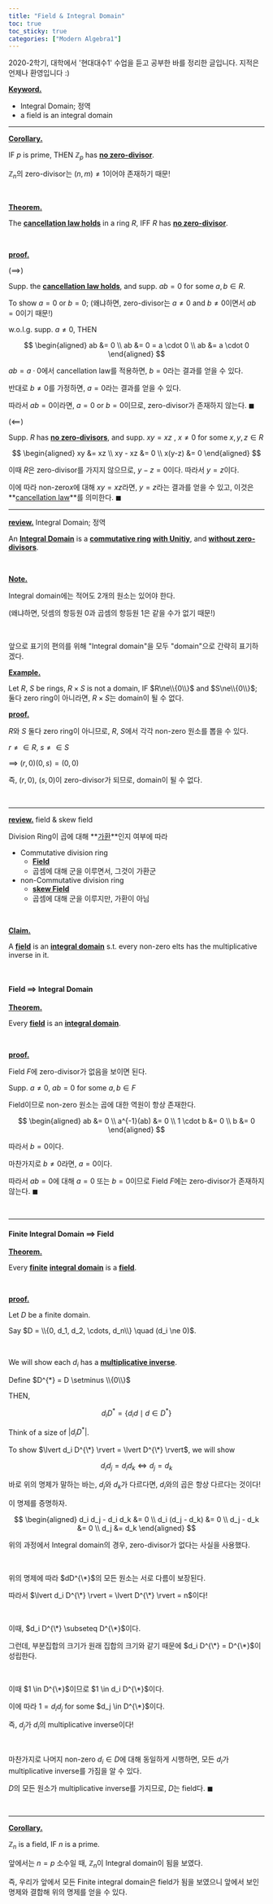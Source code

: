 ```yaml
---
title: "Field & Integral Domain"
toc: true
toc_sticky: true
categories: ["Modern Algebra1"]
---
```



2020-2학기, 대학에서 '현대대수1' 수업을 듣고 공부한 바를 정리한 글입니다. 지적은 언제나 환영입니다 :)

**<u>Keyword.</u>**<br>
- Integral Domain; 정역
- a field is an integral domain

<hr>

**<u>Corollary.</u>**<br>

<div class="statement" markdown="1">

IF $p$ is prime, THEN $\mathbb{Z}_p$ has **<u>no zero-divisor</u>**.

</div>

$\mathbb{Z}_n$의 zero-divisor는 $(n, m) \ne 1$이어야 존재하기 때문!

<br>

**<u>Theorem.</u>**<br>

<div class="statement" markdown="1">

The **<u>cancellation law holds</u>** in a ring $R$, IFF $R$ has **<u>no zero-divisor</u>**.

</div>

<br>

**<u>proof.</u>**<br>

<div class="math-statement" markdown="1">

($\implies$)

Supp. the **<u>cancellation law holds</u>**, and supp. $ab=0$ for some $a, b \in R$.

To show $a=0$ or $b=0$; (왜냐하면, zero-divisor는 $a\ne0$ and $b\ne0$이면서 $ab=0$이기 때문!)

w.o.l.g. supp. $a\ne0$, THEN

$$
\begin{aligned}
  ab &= 0 \\
  ab &= 0 = a \cdot 0 \\
  ab &= a \cdot 0
\end{aligned}
$$

$ab = a \cdot 0$에서 cancellation law를 적용하면, $b=0$라는 결과를 얻을 수 있다.

반대로 $b\ne0$를 가정하면, $a=0$라는 결과를 얻을 수 있다.

따라서 $ab=0$이라면, $a=0$ or $b=0$이므로, zero-divisor가 존재하지 않는다. $\blacksquare$

</div>

<div class="math-statement" markdown="1">

($\impliedby$)

Supp. $R$ has **<u>no zero-divisors</u>**, and supp. $xy=xz$
, $x\ne0$ for some $x, y, z \in R$

$$
\begin{aligned}
  xy &= xz \\
  xy - xz &= 0 \\
  x(y-z) &= 0
\end{aligned}
$$

이때 $R$은 zero-divisor를 가지지 않으므로, $y-z=0$이다. 따라서 $y=z$이다.

이에 따라 non-zero$x$에 대해 $xy=xz$라면, $y=z$라는 결과를 얻을 수 있고, 이것은 **<u>cancellation law</u>**를 의미한다. $\blacksquare$

</div>

<hr>

**<u>review.</u>** Integral Domain; 정역<br>

<div class="statement" markdown="1">

An **<u>Integral Domain</u>** is a **<u>commutative ring</u>** **<u>with Unitiy</u>**, and **<u>without zero-divisors</u>**.

</div>

<br>

**<u>Note.</u>**<br>

Integral domain에는 적어도 2개의 원소는 있어야 한다.

(왜냐하면, 덧셈의 항등원 $0$과 곱셈의 항등원 $1$은 같을 수가 없기 때문!)

<br>

앞으로 표기의 편의를 위해 "Integral domain"을 모두 "domain"으로 간략히 표기하겠다.

**<u>Example.</u>**<br>

Let $R$, $S$ be rings, $R \times S$ is not a domain, IF $R\ne\\{0\\}$ and $S\ne\\{0\\}$; 둘다 zero ring이 아니라면, $R\times S$는 domain이 될 수 없다.

**<u>proof.</u>**<br>

<div class="math-statement" markdown="1">

$R$와 $S$ 둘다 zero ring이 아니므로, $R$, $S$에서 각각 non-zero 원소를 뽑을 수 있다.

$r\ne\in R$, $s\ne\in S$

$\implies$ $(r, 0)(0, s) = (0, 0)$

즉, $(r, 0)$, $(s, 0)$이 zero-divisor가 되므로, domain이 될 수 없다.

</div>

<br>
<hr>

**<u>review.</u>** field & skew field<br>

<div class="statement" markdown="1">

Division Ring이 곱에 대해 **<u>가환</u>**인지 여부에 따라

- Commutative division ring
  - **<u>Field</u>**
  - 곱셈에 대해 군을 이루면서, 그것이 가환군
- non-Commutative division ring
  - **<u>skew Field</u>**
  - 곱셈에 대해 군을 이루지만, 가환이 아님

</div>

<br>

**<u>Claim.</u>**<br>

<div class="statement" markdown="1">

A **<u>field</u>** is an **<u>integral domain</u>** s.t. every non-zero elts has the multiplicative inverse in it.

</div>

<br>

#### Field $\implies$ Integral Domain

**<u>Theorem.</u>**<br>

<div class="statement" markdown="1">

Every **<u>field</u>** is an **<u>integral domain</u>**.

</div>

<br>

**<u>proof.</u>**<br>

<div class="math-statement" markdown="1">

Field $F$에 zero-divisor가 없음을 보이면 된다.

Supp. $a\ne0$, $ab=0$ for some $a, b \in F$

Field이므로 non-zero 원소는 곱에 대한 역원이 항상 존재한다.

$$
\begin{aligned}
  ab &= 0 \\
  a^{-1}(ab) &= 0 \\
  1 \cdot b &= 0 \\
  b &= 0
\end{aligned}
$$

따라서 $b=0$이다.

마찬가지로 $b\ne0$라면, $a=0$이다.

따라서 $ab=0$에 대해 $a=0$ 또는 $b=0$이므로 Field $F$에는 zero-divisor가 존재하지 않는다. $\blacksquare$

</div>

<br>
<hr>

#### Finite Integral Domain $\implies$ Field

**<u>Theorem.</u>**<br>

<div class="statement" markdown="1">

Every **<u>finite</u>** **<u>integral domain</u>** is a **<u>field</u>**.

</div>

<br>

**<u>proof.</u>**<br>

<div class="math-statement" markdown="1">

Let $D$ be a finite domain.

Say $D = \\{0, d_1, d_2, \cdots, d_n\\} \quad (d_i \ne 0)$.

<br>

We will show each $d_i$ has a **<u>multiplicative inverse</u>**.

Define $D^{*} = D \setminus \\{0\\}$

THEN,

$$
d_i D^{*} = \{d_i d \mid d \in D^{*}\}
$$

Think of a size of $\lvert d_i D^{*} \rvert$.

To show $\lvert d_i D^{\*} \rvert = \lvert D^{\*} \rvert$, we will show

$$
d_i d_j = d_i d_k \iff d_j = d_k
$$

바로 위의 명제가 말하는 바는, $d_j$와 $d_k$가 다르다면, $d_i$와의 곱은 항상 다르다는 것이다!

이 명제를 증명하자.

$$
\begin{aligned}
  d_i d_j - d_i d_k &= 0 \\
  d_i (d_j - d_k) &= 0 \\
  d_j - d_k &= 0 \\
  d_j &= d_k
\end{aligned}
$$

위의 과정에서 Integral domain의 경우, zero-divisor가 없다는 사실을 사용했다.

<br>

위의 명제에 따라 $dD^{\*}$의 모든 원소는 서로 다름이 보장된다.

따라서 $\lvert d_i D^{\*} \rvert = \lvert D^{\*} \rvert = n$이다!

<br>

이때, $d_i D^{\*} \subseteq D^{\*}$이다.

그런데, 부분집합의 크기가 원래 집합의 크기와 같기 때문에 $d_i D^{\*} = D^{\*}$이 성립한다.

<br>

이때 $1 \in D^{\*}$이므로 $1 \in d_i D^{\*}$이다.

이에 따라 $1 = d_i d_j$ for some $d_j \in D^{\*}$이다.

즉, $d_j$가 $d_i$의 multiplicative inverse이다!

<br>

마찬가지로 나머지 non-zero $d_i \in D$에 대해 동일하게 시행하면, 모든 $d_i$가 multiplicative inverse를 가짐을 알 수 있다.

$D$의 모든 원소가 multiplicative inverse를 가지므로, $D$는 field다. $\blacksquare$

</div>

<br>
<hr>

**<u>Corollary.</u>**<br>

<div class="statement" markdown="1">

$\mathbb{Z}_n$ is a field, IF $n$ is a prime.

</div>

앞에서는 $n=p$ 소수일 때, $\mathbb{Z}_n$이 Integral domain이 됨을 보였다.

즉, 우리가 앞에서 모든 Finite integral domain은 field가 됨을 보였으니 앞에서 보인 명제와 결합해 위의 명제를 얻을 수 있다.

<br>
